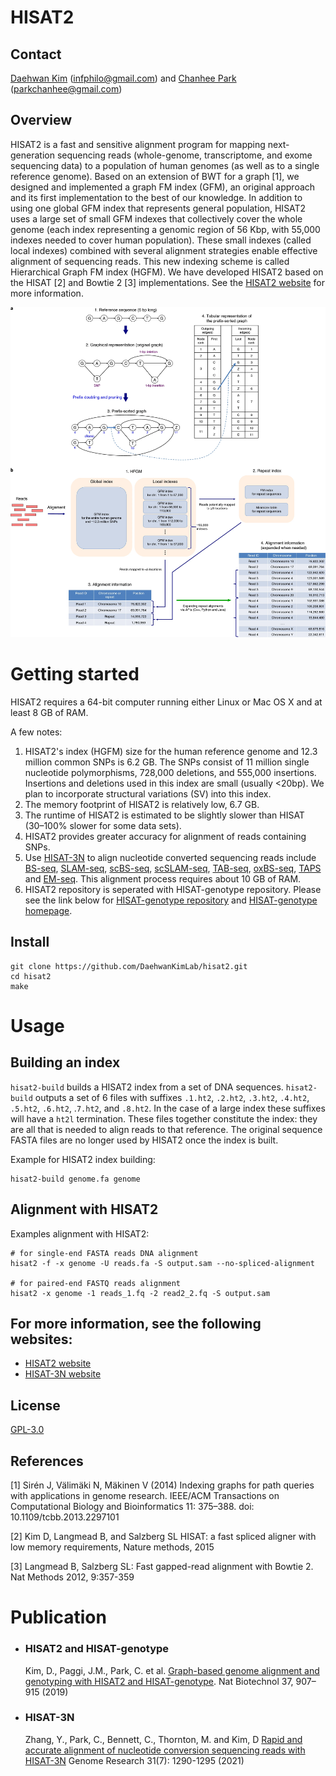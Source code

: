 # HISAT2

## Contact

[Daehwan Kim](https://kim-lab.org) (infphilo@gmail.com) and [Chanhee Park](https://www.linkedin.com/in/chanhee-park-97677297/) (parkchanhee@gmail.com)

## Overview
HISAT2 is a fast and sensitive alignment program for mapping next-generation sequencing reads (whole-genome,
transcriptome, and exome sequencing data) to a population of human genomes (as well as to a single reference genome).
Based on an extension of BWT for a graph [1], we designed and implemented a graph FM index (GFM), an original approach
and its first implementation to the best of our knowledge. In addition to using one global GFM index that represents
general population, HISAT2 uses a large set of small GFM indexes that collectively cover the whole genome (each index
representing a genomic region of 56 Kbp, with 55,000 indexes needed to cover human population). These small indexes
(called local indexes) combined with several alignment strategies enable effective alignment of sequencing reads.
This new indexing scheme is called Hierarchical Graph FM index (HGFM). We have developed HISAT2 based on the HISAT
[2] and Bowtie 2 [3] implementations.  See the [HISAT2 website](https://daehwankimlab.github.io/hisat2/) for
more information.


![](HISAT2.png)

Getting started
============
HISAT2 requires a 64-bit computer running either Linux or Mac OS X and at least 8 GB of RAM.

A few notes:
1) HISAT2's index (HGFM) size for the human reference genome and 12.3 million common SNPs is 6.2 GB. The SNPs consist of 11 million single nucleotide polymorphisms, 728,000 deletions, and 555,000 insertions. Insertions and deletions used in this index are small (usually <20bp). We plan to incorporate structural variations (SV) into this index.
2) The memory footprint of HISAT2 is relatively low, 6.7 GB.
3) The runtime of HISAT2 is estimated to be slightly slower than HISAT (30–100% slower for some data sets).
4) HISAT2 provides greater accuracy for alignment of reads containing SNPs.
5) Use [HISAT-3N](https://daehwankimlab.github.io/hisat2/hisat-3n/) to align nucleotide converted sequencing reads
   include [BS-seq], [SLAM-seq], [scBS-seq], [scSLAM-seq], [TAB-seq], [oxBS-seq], [TAPS] and [EM-seq].
   This alignment process requires about 10 GB of RAM.
6) HISAT2 repository is seperated with HISAT-genotype repository.
   Please see the link below for [HISAT-genotype repository](https://github.com/DaehwanKimLab/hisat-genotype)
   and [HISAT-genotype homepage](https://daehwankimlab.github.io/hisat-genotype/).

## Install
    git clone https://github.com/DaehwanKimLab/hisat2.git
    cd hisat2
    make

Usage
============
## Building an index
`hisat2-build` builds a HISAT2 index from a set of DNA sequences. `hisat2-build` outputs a set of 6 files with
suffixes `.1.ht2`, `.2.ht2`, `.3.ht2`, `.4.ht2`, `.5.ht2`, `.6.ht2`, .`7.ht2`, and `.8.ht2`.
In the case of a large index these suffixes will have a `ht2l` termination.
These files together constitute the index: they are all that is needed to align reads to that reference.
The original sequence FASTA files are no longer used by HISAT2 once the index is built.

Example for HISAT2 index building:

    hisat2-build genome.fa genome

## Alignment with HISAT2

Examples alignment with HISAT2:

    # for single-end FASTA reads DNA alignment
    hisat2 -f -x genome -U reads.fa -S output.sam --no-spliced-alignment

    # for paired-end FASTQ reads alignment
    hisat2 -x genome -1 reads_1.fq -2 read2_2.fq -S output.sam


## For more information, see the following websites:
* [HISAT2 website](https://daehwankimlab.github.io/hisat2)
* [HISAT-3N website](https://daehwankimlab.github.io/hisat2/hisat-3n/)

## License

[GPL-3.0](LICENSE)

## References

[1] Sirén J, Välimäki N, Mäkinen V (2014) Indexing graphs for path queries with applications in genome research. IEEE/ACM Transactions on Computational Biology and Bioinformatics 11: 375–388. doi: 10.1109/tcbb.2013.2297101

[2] Kim D, Langmead B, and Salzberg SL  HISAT: a fast spliced aligner with low memory requirements, Nature methods, 2015

[3] Langmead B, Salzberg SL: Fast gapped-read alignment with Bowtie 2. Nat Methods 2012, 9:357-359


[HISAT2]:https://github.com/DaehwanKimLab/hisat2
[BS-seq]: https://en.wikipedia.org/wiki/Bisulfite_sequencing
[SLAM-seq]: https://www.nature.com/articles/nmeth.4435
[scBS-seq]: https://www.nature.com/articles/nmeth.3035
[scSLAM-seq]: https://www.nature.com/articles/s41586-019-1369-y
[TAPS]: https://www.nature.com/articles/s41587-019-0041-2
[oxBS-seq]: https://science.sciencemag.org/content/336/6083/934
[TAB-seq]: https://www.cell.com/fulltext/S0092-8674%2812%2900534-X
[EM-seq]: https://genome.cshlp.org/cgi/content/long/gr.266551.120

Publication
============
* ### HISAT2 and HISAT-genotype
  Kim, D., Paggi, J.M., Park, C. et al. [Graph-based genome alignment and genotyping with HISAT2 and HISAT-genotype](https://www.nature.com/articles/s41587-019-0201-4). Nat Biotechnol 37, 907–915 (2019)

* ### HISAT-3N
  Zhang, Y., Park, C., Bennett, C., Thornton, M. and Kim, D [Rapid and accurate alignment of nucleotide conversion sequencing reads with HISAT-3N](https://doi.org/10.1101/gr.275193.120) Genome Research 31(7): 1290-1295 (2021)
  

